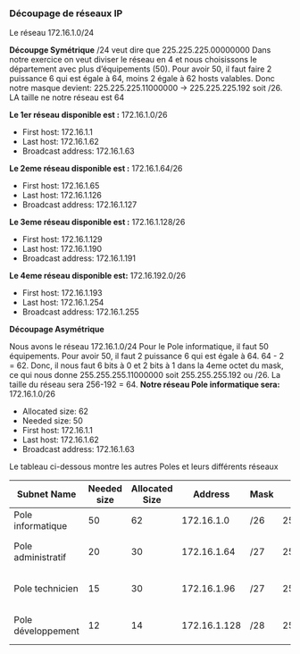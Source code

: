 ### Découpage de réseaux IP ###
Le réseau 172.16.1.0/24

**Découpge Symétrique**
/24 veut dire que 225.225.225.00000000
Dans notre exercice on veut diviser le réseau en 4 et nous choisissons le département avec plus d’équipements (50). 
Pour avoir 50, il faut faire 2 puissance 6 qui est égale à 64, moins 2 égale à 62 hosts valables. 
Donc notre masque devient: 225.225.225.11000000 -> 225.225.225.192 soit /26. 
LA taille ne notre réseau est 64

 **Le 1er réseau disponible est :**
172.16.1.0/26
* First host: 172.16.1.1 
* Last  host: 172.16.1.62
* Broadcast address: 172.16.1.63

**Le 2eme réseau disponible est :**
172.16.1.64/26
* First host: 172.16.1.65 
* Last  host: 172.16.1.126
* Broadcast address: 172.16.1.127

**Le 3eme réseau disponible est :**
172.16.1.128/26
* First host: 172.16.1.129 
* Last  host: 172.16.1.190
* Broadcast address: 172.16.1.191

**Le 4eme réseau disponible est:**
172.16.192.0/26
* First host: 172.16.1.193 
* Last  host: 172.16.1.254
* Broadcast address: 172.16.1.255

**Découpage Asymétrique**

Nous avons le réseau 172.16.1.0/24 
Pour le Pole informatique, il faut 50 équipements. 
Pour avoir 50, il faut 2 puissance 6 qui est égale à 64. 64 - 2 = 62. Donc, il nous faut 6 bits à 0 et 2 bits à 1 dans la 4eme octet du mask, ce qui nous donne 255.255.255.11000000 soit 255.255.255.192 ou /26. La taille du réseau sera 256-192 = 64. 
**Notre réseau Pole informatique sera:**
172.16.1.0/26
* Allocated size: 62 
* Needed size: 50
* First host: 172.16.1.1 
* Last  host: 172.16.1.62
* Broadcast address: 172.16.1.63
  
Le tableau ci-dessous montre les autres Poles et leurs différents réseaux

|Subnet Name |Needed size|Allocated Size|Address|Mask  |Dec Mask |Assignable Range |Broadcast |  
|------------|-----------|--------------|-------|-------|----------|-------------------|-----------|
|Pole informatique |50  |62 |172.16.1.0|/26 |255.255.255.192|172.16.1.1 - 172.16.1.62|172.16.1.63|
|Pole administratif |20  |30 |172.16.1.64|/27 |255.255.255.224|172.16.1.65 - 172.16.1.94|172.16.1.95|
|Pole technicien |15  |30 |172.16.1.96|/27 |255.255.255.224|172.16.1.97 - 172.16.1.126|172.16.1.127|
|Pole développement|12  |14 |172.16.1.128|/28 |255.255.255.240|172.16.1.129 - 172.16.1.142|172.16.1.143|

